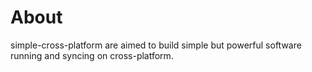# About

simple-cross-platform are aimed to build simple but powerful software running and syncing on cross-platform.
